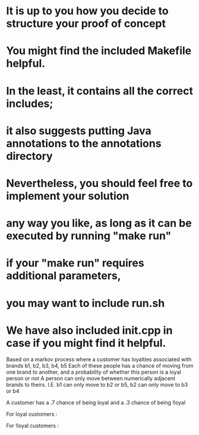 # It is up to you how you decide to structure your proof of concept

# You might find the included Makefile helpful.

# In the least, it contains all the correct includes;

# it also suggests putting Java annotations to the annotations directory

# Nevertheless, you should feel free to implement your solution

# any way you like, as long as it can be executed by running "make run"

# if your "make run" requires additional parameters,

# you may want to include run.sh

# We have also included init.cpp in case if you might find it helpful.

Based on a markov process where a customer has loyalties associated with brands b1, b2, b3, b4, b5
Each of these people has a chance of moving from one brand to another, and a probability of whether this person is a loyal person or not
A person can only move between numerically adjacent brands to theirs. I.E. b1 can only move to b2 or b5, b2 can only move to b3 or b4

A customer has a .7 chance of being loyal and a .3 chance of being !loyal

For loyal customers :

<!--

   b1 | b2 | b3 | b4 | b5
b1 .7 |.15 | 00 | 00 |.15
----------------------
b2 .3 | .5 | .2 | 00 | 00
----------------------
b3 00 | .4 | .4 | .2 | 00
----------------------
b4 00 | 00 | 00 | .9 | .1
----------------------
b5 .3 | 00 | 00 | .1 | .6

-->

For !loyal customers :

<!--
   b1 | b2 | b3 | b4 | b5
b1 .5 |.25 | 00 | 00 |.25
----------------------
b2 .35 | .3 |.35 | 00 | 00
----------------------
b3 00 | .3 | .4 | .3 | 00
----------------------
b4 00 | 00 | .2 | .6 | .2
----------------------
b5 .3 | 00 | 00 | .3 | .4
-->
